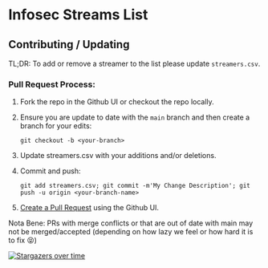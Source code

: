 # Infosec Streams List

## Contributing / Updating

TL;DR: To add or remove a streamer to the list please update `streamers.csv`.

### Pull Request Process:

1. Fork the repo in the Github UI or checkout the repo locally.

1. Ensure you are update to date with the `main` branch and then create a branch for your edits:
    
    `git checkout -b <your-branch>`

1. Update streamers.csv with your additions and/or deletions.

1. Commit and push:

    `git add streamers.csv; git commit -m'My Change Description'; git push -u origin <your-branch-name>`

1. [Create a Pull Request](https://docs.github.com/en/github/collaborating-with-issues-and-pull-requests/proposing-changes-to-your-work-with-pull-requests) using the Github UI.

Nota Bene: PRs with merge conflicts or that are out of date with main may not be merged/accepted (depending on how lazy we feel or how hard it is to fix 😝)

[![Stargazers over time](https://starchart.cc/infosecstreams/infosecstreams.github.io.svg)](https://starchart.cc/infosecstreams/infosecstreams.github.io)
